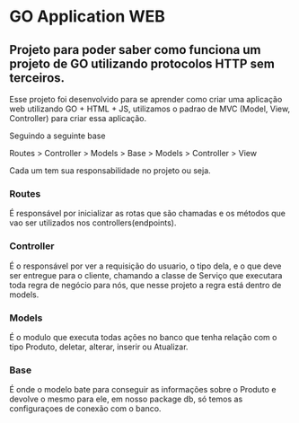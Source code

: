 # GO Application WEB

## Projeto para poder saber como funciona um projeto de GO utilizando protocolos HTTP sem terceiros.

Esse projeto foi desenvolvido para se aprender como criar uma aplicação web utilizando GO + HTML + JS,
utilizamos o padrao de MVC (Model, View, Controller) para criar essa aplicação.

Seguindo a seguinte base 

Routes > Controller > Models > Base > Models > Controller > View

Cada um tem sua responsabilidade no projeto ou seja.

### Routes
É responsável por inicializar  as rotas  que são chamadas e os métodos que vao ser utilizados nos controllers(endpoints).

### Controller
É o responsável por ver a requisição do usuario, o tipo dela, e o que deve ser entregue para o cliente,
chamando a classe de Serviço que executara toda regra de negócio para nós, que nesse projeto a regra está dentro de models.

### Models
É o modulo que executa todas ações no banco que tenha relação com o tipo Produto, deletar, alterar, inserir ou Atualizar.

### Base
É onde o modelo bate para conseguir as informações sobre o Produto e devolve o mesmo para ele, 
em nosso package db, só temos as configuraçoes de conexão com o banco.